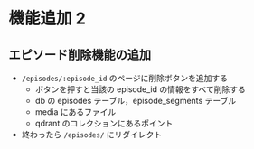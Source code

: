 # 機能追加 2

## エピソード削除機能の追加

- `/episodes/:episode_id` のページに削除ボタンを追加する
  - ボタンを押すと当該の episode_id の情報をすべて削除する
  - db の episodes テーブル，episode_segments テーブル
  - media にあるファイル
  - qdrant のコレクションにあるポイント
- 終わったら `/episodes/` にリダイレクト
